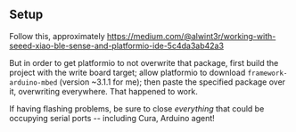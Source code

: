 
## Setup

Follow this, approximately
https://medium.com/@alwint3r/working-with-seeed-xiao-ble-sense-and-platformio-ide-5c4da3ab42a3

But in order to get platformio to not overwrite that package, first build the project with the write board target; allow platformio to download `framework-arduino-mbed` (version ~3.1.1 for me); then paste the specified package over it, overwriting everywhere. That happened to work.

If having flashing problems, be sure to close *everything* that could be occupying serial ports -- including Cura, Arduino agent!